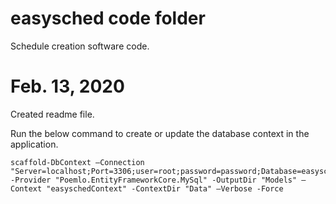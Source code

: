 # easysched code folder
Schedule creation software code.

# Feb. 13, 2020
Created readme file.

Run the below command to create or update the database context in the application.
````
scaffold-DbContext –Connection "Server=localhost;Port=3306;user=root;password=password;Database=easysched" -Provider "Poemlo.EntityFrameworkCore.MySql" -OutputDir "Models" –Context "easyschedContext" -ContextDir "Data" –Verbose -Force
````
